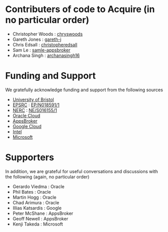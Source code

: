 # Contributers of code to Acquire (in no particular order)

* Christopher Woods : [chryswoods](https://github.com/chryswoods)
* Gareth Jones : [gareth-j](https://github.com/gareth-j)
* Chris Edsall : [christopheredsall](https://github.com/christopheredsall)
* Sam Le : [samle-appsbroker](https://github.com/samle-appsbroker)
* Archana Singh : [archanasingh16](https://github.com/archanasingh16)

# Funding and Support

We gratefully acknowledge funding and support from the following sources

* [University of Bristol](https://bristol.ac.uk)
* [EPSRC](https://epsrc.ukri.org) : [EP/N018591/1](https://gow.epsrc.ukri.org/NGBOViewGrant.aspx?GrantRef=EP/N018591/1)
* [NERC](https://nerc.ukri.org) : [NE/S016155/1](http://gotw.nerc.ac.uk/list_full.asp?pcode=NE%2FS016155%2F1&classtype=Science+Topic&classification=Data%2Dassimilative+modelling&cookieConsent=A)
* [Oracle Cloud](https://cloud.oracle.com)
* [AppsBroker](https://appsbroker.com)
* [Google Cloud](https://cloud.google.com)
* [Intel](https://intel.com)
* [Microsoft](https://azure.microsoft.com)

# Supporters

In addition, we are grateful for useful conversations and discussions
with the following (again, no particular order)

* Gerardo Viedma : Oracle
* Phil Bates : Oracle
* Martin Hogg : Oracle
* Chad Arimura : Oracle
* Illias Katsardis : Google
* Peter McShane : AppsBroker
* Geoff Newell : AppsBroker
* Kenji Takeda : Microsoft
